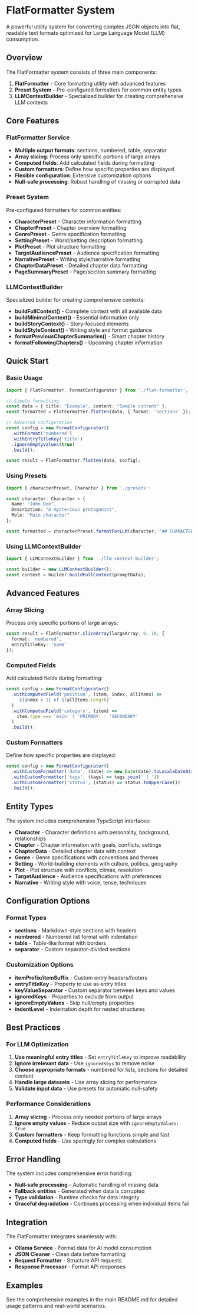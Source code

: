 # FlatFormatter System

A powerful utility system for converting complex JSON objects into flat, readable text formats optimized for Large Language Model (LLM) consumption.

## Overview

The FlatFormatter system consists of three main components:

1. **FlatFormatter** - Core formatting utility with advanced features
2. **Preset System** - Pre-configured formatters for common entity types
3. **LLMContextBuilder** - Specialized builder for creating comprehensive LLM contexts

## Core Features

### FlatFormatter Service

- **Multiple output formats**: sections, numbered, table, separator
- **Array slicing**: Process only specific portions of large arrays
- **Computed fields**: Add calculated fields during formatting
- **Custom formatters**: Define how specific properties are displayed
- **Flexible configuration**: Extensive customization options
- **Null-safe processing**: Robust handling of missing or corrupted data

### Preset System

Pre-configured formatters for common entities:

- **CharacterPreset** - Character information formatting
- **ChapterPreset** - Chapter overview formatting  
- **GenrePreset** - Genre specification formatting
- **SettingPreset** - World/setting description formatting
- **PlotPreset** - Plot structure formatting
- **TargetAudiencePreset** - Audience specification formatting
- **NarrativePreset** - Writing style/narrative formatting
- **ChapterDataPreset** - Detailed chapter data formatting
- **PageSummaryPreset** - Page/section summary formatting

### LLMContextBuilder

Specialized builder for creating comprehensive contexts:

- **buildFullContext()** - Complete context with all available data
- **buildMinimalContext()** - Essential information only
- **buildStoryContext()** - Story-focused elements
- **buildStyleContext()** - Writing style and format guidance
- **formatPreviousChapterSummaries()** - Smart chapter history
- **formatFollowingChapters()** - Upcoming chapter information

## Quick Start

### Basic Usage

```typescript
import { FlatFormatter, FormatConfigurator } from './flat-formatter';

// Simple formatting
const data = { title: "Example", content: "Sample content" };
const formatted = FlatFormatter.flatten(data, { format: 'sections' });

// Advanced configuration
const config = new FormatConfigurator()
  .withFormat('numbered')
  .withEntryTitleKey('title')
  .ignoreEmptyValues(true)
  .build();

const result = FlatFormatter.flatten(data, config);
```

### Using Presets

```typescript
import { characterPreset, Character } from './presets';

const character: Character = {
  Name: "John Doe",
  Description: "A mysterious protagonist",
  Role: "Main character"
};

const formatted = characterPreset.formatForLLM(character, "## CHARACTER INFO:");
```

### Using LLMContextBuilder

```typescript
import { LLMContextBuilder } from './llm-context-builder';

const builder = new LLMContextBuilder();
const context = builder.buildFullContext(promptData);
```

## Advanced Features

### Array Slicing

Process only specific portions of large arrays:

```typescript
const result = FlatFormatter.sliceArray(largeArray, 0, 10, {
  format: 'numbered',
  entryTitleKey: 'name'
});
```

### Computed Fields

Add calculated fields during formatting:

```typescript
const config = new FormatConfigurator()
  .withComputedField('position', (item, index, allItems) => 
    `${index + 1} of ${allItems.length}`
  )
  .withComputedField('category', (item) => 
    item.type === 'main' ? 'PRIMARY' : 'SECONDARY'
  )
  .build();
```

### Custom Formatters

Define how specific properties are displayed:

```typescript
const config = new FormatConfigurator()
  .withCustomFormatter('date', (date) => new Date(date).toLocaleDateString())
  .withCustomFormatter('tags', (tags) => tags.join(' | '))
  .withCustomFormatter('status', (status) => status.toUpperCase())
  .build();
```

## Entity Types

The system includes comprehensive TypeScript interfaces:

- **Character** - Character definitions with personality, background, relationships
- **Chapter** - Chapter information with goals, conflicts, settings
- **ChapterData** - Detailed chapter data with context
- **Genre** - Genre specifications with conventions and themes
- **Setting** - World-building elements with culture, politics, geography
- **Plot** - Plot structure with conflicts, climax, resolution
- **TargetAudience** - Audience specifications with preferences
- **Narrative** - Writing style with voice, tense, techniques

## Configuration Options

### Format Types

- **sections** - Markdown-style sections with headers
- **numbered** - Numbered list format with indentation  
- **table** - Table-like format with borders
- **separator** - Custom separator-divided sections

### Customization Options

- **itemPrefix/itemSuffix** - Custom entry headers/footers
- **entryTitleKey** - Property to use as entry titles
- **keyValueSeparator** - Custom separator between keys and values
- **ignoredKeys** - Properties to exclude from output
- **ignoreEmptyValues** - Skip null/empty properties
- **indentLevel** - Indentation depth for nested structures

## Best Practices

### For LLM Optimization

1. **Use meaningful entry titles** - Set `entryTitleKey` to improve readability
2. **Ignore irrelevant data** - Use `ignoredKeys` to remove noise
3. **Choose appropriate formats** - numbered for lists, sections for detailed content
4. **Handle large datasets** - Use array slicing for performance
5. **Validate input data** - Use presets for automatic null-safety

### Performance Considerations

1. **Array slicing** - Process only needed portions of large arrays
2. **Ignore empty values** - Reduce output size with `ignoreEmptyValues: true`
3. **Custom formatters** - Keep formatting functions simple and fast
4. **Computed fields** - Use sparingly for complex calculations

## Error Handling

The system includes comprehensive error handling:

- **Null-safe processing** - Automatic handling of missing data
- **Fallback entities** - Generated when data is corrupted
- **Type validation** - Runtime checks for data integrity  
- **Graceful degradation** - Continues processing when individual items fail

## Integration

The FlatFormatter integrates seamlessly with:

- **Ollama Service** - Format data for AI model consumption
- **JSON Cleaner** - Clean data before formatting
- **Request Formatter** - Structure API requests
- **Response Processor** - Format API responses

## Examples

See the comprehensive examples in the main README.md for detailed usage patterns and real-world scenarios.